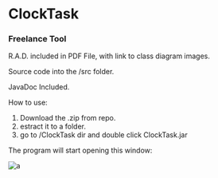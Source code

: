 # ClockTask
### Freelance Tool

R.A.D. included in PDF File, with link to class diagram images.

Source code into the /src folder.

JavaDoc Included.



How to use:

1) Download the .zip from repo.
2) estract it to a folder.
3) go to /ClockTask dir and double click ClockTask.jar

The program will start opening this window:


![a](https://user-images.githubusercontent.com/53179989/111785246-a21d7200-88bc-11eb-91c2-300657a2af33.jpg)
